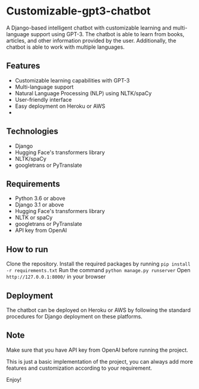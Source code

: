 # Customizable-gpt3-chatbot
A Django-based intelligent chatbot with customizable learning and multi-language support using GPT-3. The chatbot is able to learn from books, articles, and other information provided by the user. Additionally, the chatbot is able to work with multiple languages.

## Features
- Customizable learning capabilities with GPT-3
- Multi-language support
- Natural Language Processing (NLP) using NLTK/spaCy
- User-friendly interface
- Easy deployment on Heroku or AWS
- 
## Technologies
- Django
- Hugging Face's transformers library
- NLTK/spaCy
- googletrans or PyTranslate

## Requirements
- Python 3.6 or above
- Django 3.1 or above
- Hugging Face's transformers library
- NLTK or spaCy
- googletrans or PyTranslate
- API key from OpenAI

## How to run
Clone the repository.
Install the required packages by running `pip install -r requirements.txt`
Run the command `python manage.py runserver`
Open `http://127.0.0.1:8000/` in your browser

## Deployment
The chatbot can be deployed on Heroku or AWS by following the standard procedures for Django deployment on these platforms.

## Note
Make sure that you have API key from OpenAI before running the project.

This is just a basic implementation of the project, you can always add more features and customization according to your requirement.

Enjoy!
